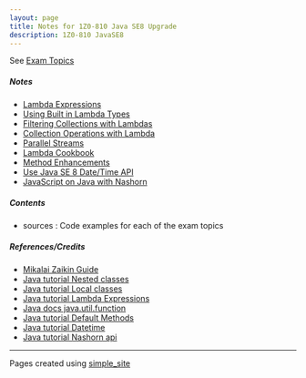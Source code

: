 ```yaml
---
layout: page
title: Notes for 1Z0-810 Java SE8 Upgrade
description: 1Z0-810 JavaSE8 
---
```



See [Exam Topics](http://education.oracle.com/pls/web_prod-plq-dad/db_pages.getpage?page_id=5001&get_params=p_exam_id:1Z0-810#tabs-2)

##### Notes
- [Lambda Expressions](pages/chapter1.html)
- [Using Built in Lambda Types](pages/chapter2.html)
- [Filtering Collections with Lambdas](pages/chapter3.html)
- [Collection Operations with Lambda](pages/chapter4.html)
- [Parallel Streams](pages/chapter5.html)
- [Lambda Cookbook](pages/chapter6.html)
- [Method Enhancements](pages/chapter7.html)
- [Use Java SE 8 Date/Time API](pages/chapter8.html)
- [JavaScript on Java with Nashorn](pages/chapter9.html)


##### Contents
 + sources : Code examples for each of the exam topics


##### References/Credits
+ [Mikalai Zaikin Guide](http://java.boot.by/ocpjp8-upgrade-guide/)
+ [Java tutorial Nested classes](http://docs.oracle.com/javase/tutorial/java/javaOO/nested.html)
+ [Java tutorial Local classes](http://docs.oracle.com/javase/tutorial/java/javaOO/localclasses.html)
+ [Java tutorial Lambda Expressions](http://docs.oracle.com/javase/tutorial/java/javaOO/lambdaexpressions.html)
+ [Java docs java.util.function ](http://docs.oracle.com/javase/8/docs/api/java/util/function/package-summary.html)
+ [Java tutorial Default Methods](http://docs.oracle.com/javase/tutorial/java/IandI/defaultmethods.html)
+ [Java tutorial Datetime](http://docs.oracle.com/javase/tutorial/datetime)
+ [Java tutorial Nashorn api](http://docs.oracle.com/javase/8/docs/technotes/guides/scripting/nashorn/api.html)


---
Pages created using [simple_site](http://github.com/kbroman/simple_site)
